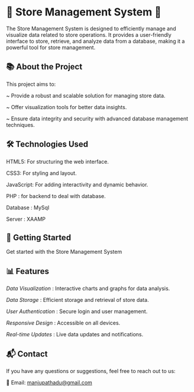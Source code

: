 
# 🏪 Store Management System 🏬

The Store Management System is designed to efficiently manage and visualize data related to store operations. It provides a user-friendly interface to store, retrieve, and analyze data from a database, making it a powerful tool for store management.


## 📚 About the Project

This project aims to:

~ Provide a robust and scalable solution for managing store data.

~ Offer visualization tools for better data insights.

~ Ensure data integrity and security with advanced database management techniques.
## 🛠 Technologies Used

HTML5: For structuring the web interface.

CSS3: For styling and layout.

JavaScript: For adding interactivity and dynamic behavior.

PHP : for backend to deal with database.

Database : MySql

Server : XAAMP 


## 🚀 Getting Started

Get started with the Store Management System
## 📊 Features

*Data Visualization* : Interactive charts and graphs for data analysis.

*Data Storage* : Efficient storage and retrieval of store data.

*User Authentication* : Secure login and user management. 

*Responsive Design* : Accessible on all devices.
   
*Real-time Updates* : Live data updates and notifications.

## 📬 Contact 

If you have any questions or suggestions, feel free to reach out to us:

📩 Email: manjupathadu@gmail.com
